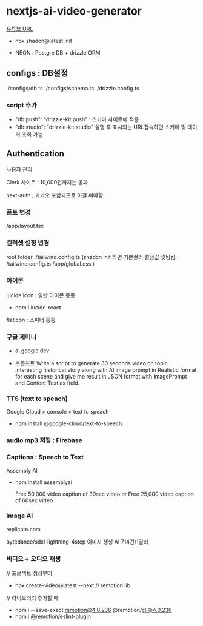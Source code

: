 # nextjs-ai-video-generator

[유튜브 URL](https://www.youtube.com/watch?v=eMplIjZ80Zs&list=PLaBeGKL1tOU3Gl_x2EzOMPPpAWq9znZWt&index=1)

- npx shadcn@latest init

- NEON : Postgre DB + drizzle ORM

## configs : DB설정

./configs/db.ts
./configs/schema.ts
./drizzle.config.ts

### script 추가

- "db:push": "drizzle-kit push" : 스키마 사이트에 적용
- "db:studio": "drizzle-kit studio" 실행 후 표시되는 URL접속하면 스키마 및 데이터 조회 가능

## Authentication

사용자 관리

Clerk 사이트 : 10,000건까지는 공짜

next-auth ; 카카오 포함되므로 이걸 써야함.

### 폰트 변경

/app/layout.tsx

### 컬러셋 설정 변경

root folder ./tailwind.config.ts
(shadcn init 하면 기본컬러 설정값 셋팅됨.
/tailwind.config.ts
/app/global.css
)

### 아이콘

lucide icon : 일반 아이콘 등등

- npm i lucide-react

flaticon : 스피너 등등

### 구글 제미니

- ai.google.dev

- 프롬프트
  Write a script to generate 30 seconds video on topic : interesting historical story along with AI image prompt in Realistic format for each scene and give me result in JSON format with imagePrompt and Content Text as field.

### TTS (text to speach)

Google Cloud > console > text to speach

- npm install @google-cloud/text-to-speech

### audio mp3 저장 : Firebase

### Captions : Speech to Text

Assembly AI

- npm install assemblyai

  Free 50,000 video caption of 30sec video
  or
  Free 25,000 video caption of 60sec video

### Image AI

replicate.com

bytedance/sdxl-lightning-4step 이미지 생성 AI
714건/1달러

### 비디오 + 오디오 재생

// 프로젝트 생성부터

- npx create-video@latest --next // remotion lib

// 라이브러리 추가할 때

- npm i --save-exact remotion@4.0.236 @remotion/cli@4.0.236
- npm i @remotion/eslint-plugin
